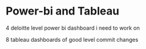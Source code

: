 # Power-bi and Tableau
4 deloitte level power bi dashboard i need to work on

8 tableau dashboards of good level
commit changes





